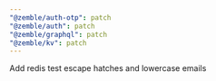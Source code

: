```yaml
---
"@zemble/auth-otp": patch
"@zemble/auth": patch
"@zemble/graphql": patch
"@zemble/kv": patch
---
```


Add redis test escape hatches and lowercase emails
